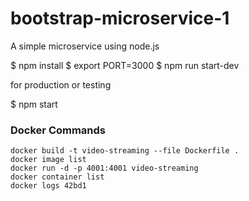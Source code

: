 # bootstrap-microservice-1
A simple microservice using node.js

$ npm install
$ export PORT=3000
$ npm run start-dev

for production or testing

$ npm start


### Docker Commands

    docker build -t video-streaming --file Dockerfile .
    docker image list
    docker run -d -p 4001:4001 video-streaming
    docker container list
    docker logs 42bd1
